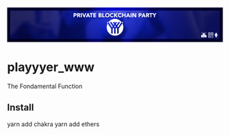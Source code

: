 ![Cover](https://github.com/cohenbiz/playyyer_www/blob/master/images/readme/readme-header.png)

# playyyer_www

The Fondamental Function

## Install

yarn add chakra
yarn add ethers
